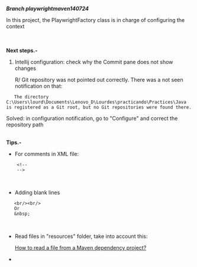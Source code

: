 ***Branch playwrightmaven140724***


In this project, the PlaywrightFactory class is in charge of configuring the context

<br/><br/>
**Next steps.-**

1) Intellij configuration: check why the Commit pane does not show changes

    R/ Git repository was not pointed out correctly. There was a not seen notification on that:

```
   The directory C:\Users\lourd\Documents\Lenovo_D\Lourdes\practicando\Practices\Java is registered as a Git root, but no Git repositories were found there.
```
   Solved: in configuration notification, go to "Configure" and correct the repository path
   <br/><br/>



**Tips.-**

- For comments in XML file:
```
    <!--
    -->
```
&nbsp;
- Adding blank lines
```
   <br/><br/>
   Or
   &nbsp;
```
&nbsp;

- Read files in "resources" folder, take into account this:

   [How to read a file from a Maven dependency project?](https://stackoverflow.com/questions/28711606/how-to-read-a-file-from-a-maven-dependency-project)
&nbsp;

- 